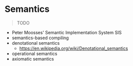 # Semantics

> TODO

- Peter Moosses' Semantic Implementation System SIS
- semantics-based compiling
- denotational semantics
    - https://en.wikipedia.org/wiki/Denotational_semantics
- operational semantics
- axiomatic semantics